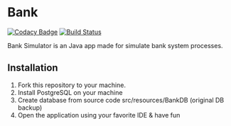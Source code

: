 # Bank
[![Codacy Badge](https://api.codacy.com/project/badge/Grade/1da44053cd5242c0a92066d5928b1c28)](https://www.codacy.com/app/Lunmijo/Bank?utm_source=github.com&amp;utm_medium=referral&amp;utm_content=Lunmijo/Bank&amp;utm_campaign=Badge_Grade) [![Build Status](https://travis-ci.com/Lunmijo/Bank.svg?branch=master)](https://travis-ci.com/Lunmijo/Bank)

Bank Simulator is an Java app made for simulate bank system processes.

## Installation

1. Fork this repository to your machine.
2. Install PostgreSQL on your machine
3. Create database from source code src/resources/BankDB (original DB backup)
4. Open the application using your favorite IDE & have fun
